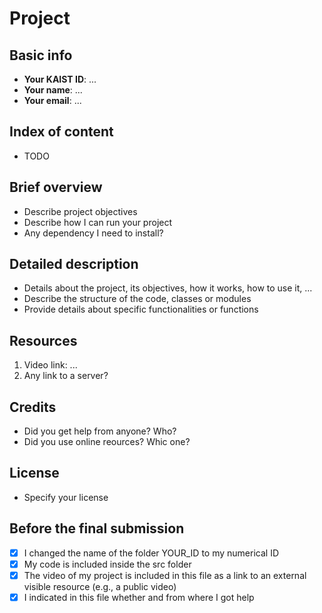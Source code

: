 # Project

## Basic info

- **Your KAIST ID**: ...
- **Your name**: ...
- **Your email**: ...

## Index of content

- TODO

## Brief overview

- Describe project objectives
- Describe how I can run your project
- Any dependency I need to install?

## Detailed description

- Details about the project, its objectives, how it works, how to use it, ...
- Describe the structure of the code, classes or modules
- Provide details about specific functionalities or functions

## Resources

1. Video link: ...
2. Any link to a server?

## Credits

- Did you get help from anyone? Who?
- Did you use online reources? Whic one?

## License

- Specify your license

## Before the final submission

- [x] I changed the name of the folder YOUR_ID to my numerical ID
- [x] My code is included inside the src folder
- [x] The video of my project is included in this file as a link to an external visible resource (e.g., a public video)
- [x] I indicated in this file whether and from where I got help
